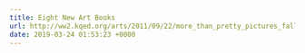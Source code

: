 ```yaml
---
title: Eight New Art Books
url: http://ww2.kqed.org/arts/2011/09/22/more_than_pretty_pictures_fall_2011s_eight_musthave_art_books/
date: 2019-03-24 01:53:23 +0000
---
```

